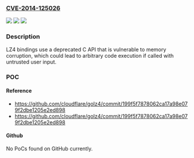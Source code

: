 ### [CVE-2014-125026](https://cve.mitre.org/cgi-bin/cvename.cgi?name=CVE-2014-125026)
![](https://img.shields.io/static/v1?label=Product&message=github.com%2Fcloudflare%2Fgolz4&color=blue)
![](https://img.shields.io/static/v1?label=Version&message=0%3C%200.0.0-20140711154735-199f5f787806%20&color=brighgreen)
![](https://img.shields.io/static/v1?label=Vulnerability&message=CWE%2094%3A%20Improper%20Control%20of%20Generation%20of%20Code%20('Code%20Injection')&color=brighgreen)

### Description

LZ4 bindings use a deprecated C API that is vulnerable to memory corruption, which could lead to arbitrary code execution if called with untrusted user input.

### POC

#### Reference
- https://github.com/cloudflare/golz4/commit/199f5f7878062ca17a98e079f2dbe1205e2ed898
- https://github.com/cloudflare/golz4/commit/199f5f7878062ca17a98e079f2dbe1205e2ed898

#### Github
No PoCs found on GitHub currently.

